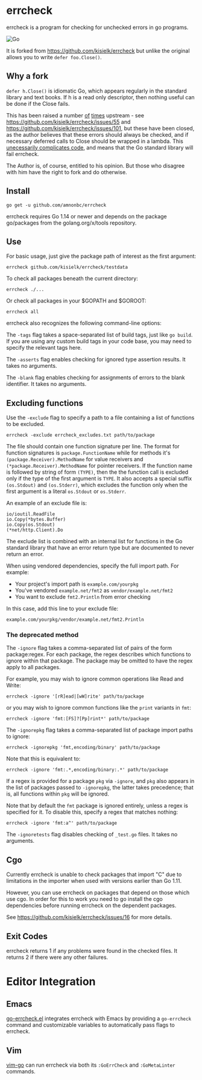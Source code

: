 # errcheck

errcheck is a program for checking for unchecked errors in go programs.

![Go](https://github.com/amnonbc/errcheck/workflows/Go/badge.svg)

It is forked from https://github.com/kisielk/errcheck but unlike the original
allows you to write `defer foo.Close()`.

## Why a fork

`defer h.Close()` 
is idiomatic Go, which appears regularly in the standard library and text books.
If h is a read only descriptor, then nothing useful can be done if the Close fails.

This has been raised a number [of](https://github.com/kisielk/errcheck/issues/55) [times](https://github.com/kisielk/errcheck/issues/101) 
upstream - see https://github.com/kisielk/errcheck/issues/55
and https://github.com/kisielk/errcheck/issues/101, but these have been closed, as the author 
believes that these errors should always be checked, and if necessary deferred calls to Close
should be wrapped in a lambda. 
This [unecessarily complicates code](https://github.com/Marethyu12/gotube/pull/4/commits/8552c52ca02b81fd0a307784916bfe6393fcaa1e), 
and means that the Go standard
library will fail errcheck.

The Author is, of course, entitled to his opinion. But those who disagree with him have the right to fork and do otherwise.


## Install

    go get -u github.com/amnonbc/errcheck

errcheck requires Go 1.14 or newer and depends on the package go/packages from the golang.org/x/tools repository.

## Use

For basic usage, just give the package path of interest as the first argument:

    errcheck github.com/kisielk/errcheck/testdata

To check all packages beneath the current directory:

    errcheck ./...

Or check all packages in your $GOPATH and $GOROOT:

    errcheck all

errcheck also recognizes the following command-line options:

The `-tags` flag takes a space-separated list of build tags, just like `go
build`. If you are using any custom build tags in your code base, you may need
to specify the relevant tags here.

The `-asserts` flag enables checking for ignored type assertion results. It
takes no arguments.

The `-blank` flag enables checking for assignments of errors to the
blank identifier. It takes no arguments.


## Excluding functions

Use the `-exclude` flag to specify a path to a file containing a list of functions to
be excluded.

    errcheck -exclude errcheck_excludes.txt path/to/package

The file should contain one function signature per line. The format for function signatures is
`package.FunctionName` while for methods it's `(package.Receiver).MethodName` for value receivers
and `(*package.Receiver).MethodName` for pointer receivers. If the function name is followed by string of form `(TYPE)`, then
the the function call is excluded only if the type of the first argument is `TYPE`. It also accepts a special suffix
`(os.Stdout)` and `(os.Stderr)`, which excludes the function only when the first argument is a literal `os.Stdout` or `os.Stderr`.

An example of an exclude file is:

    io/ioutil.ReadFile
    io.Copy(*bytes.Buffer)
    io.Copy(os.Stdout)
    (*net/http.Client).Do

The exclude list is combined with an internal list for functions in the Go standard library that
have an error return type but are documented to never return an error.

When using vendored dependencies, specify the full import path. For example:
* Your project's import path is `example.com/yourpkg`
* You've vendored `example.net/fmt2` as `vendor/example.net/fmt2`
* You want to exclude `fmt2.Println` from error checking

In this case, add this line to your exclude file:
```
example.com/yourpkg/vendor/example.net/fmt2.Println
```


### The deprecated method

The `-ignore` flag takes a comma-separated list of pairs of the form package:regex.
For each package, the regex describes which functions to ignore within that package.
The package may be omitted to have the regex apply to all packages.

For example, you may wish to ignore common operations like Read and Write:

    errcheck -ignore '[rR]ead|[wW]rite' path/to/package

or you may wish to ignore common functions like the `print` variants in `fmt`:

    errcheck -ignore 'fmt:[FS]?[Pp]rint*' path/to/package

The `-ignorepkg` flag takes a comma-separated list of package import paths
to ignore:

    errcheck -ignorepkg 'fmt,encoding/binary' path/to/package

Note that this is equivalent to:

    errcheck -ignore 'fmt:.*,encoding/binary:.*' path/to/package

If a regex is provided for a package `pkg` via `-ignore`, and `pkg` also appears
in the list of packages passed to `-ignorepkg`, the latter takes precedence;
that is, all functions within `pkg` will be ignored.

Note that by default the `fmt` package is ignored entirely, unless a regex is
specified for it. To disable this, specify a regex that matches nothing:

    errcheck -ignore 'fmt:a^' path/to/package

The `-ignoretests` flag disables checking of `_test.go` files. It takes
no arguments.

## Cgo

Currently errcheck is unable to check packages that import "C" due to limitations in the importer when used with versions earlier than Go 1.11.

However, you can use errcheck on packages that depend on those which use cgo. In order for this to work you need to go install the cgo dependencies before running errcheck on the dependent packages.

See https://github.com/kisielk/errcheck/issues/16 for more details.

## Exit Codes

errcheck returns 1 if any problems were found in the checked files.
It returns 2 if there were any other failures.

# Editor Integration

## Emacs

[go-errcheck.el](https://github.com/dominikh/go-errcheck.el)
integrates errcheck with Emacs by providing a `go-errcheck` command
and customizable variables to automatically pass flags to errcheck.

## Vim

[vim-go](https://github.com/fatih/vim-go) can run errcheck via both its `:GoErrCheck`
and `:GoMetaLinter` commands.
